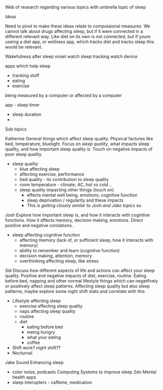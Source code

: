 Web of research regarding various topics with umbrella topic of sleep

Ideas

Need to pivot to make these ideas relate to computaional measures.  We cannot talk about drugs affecting sleep, but if it were connected in a different relevant way.  Like diet on its own is not connected,  but if youre useing a diet app, or wellness app, which tracks diet and tracks sleep this would be relevant.  

Wakefulness after sleep onset watch
sleep tracking watch device

apps which help sleep
- tracking stuff
- eating 
- exercise

being measured by a computer or affected by a computer

app - sleep timer
- sleep duration
- 
Sub topics

Katherine
General things which affect sleep quality.  Physical factures like bed, temperature, bluelight. Focus on *sleep quality*, what impacts sleep quality, and how important sleep quality is.  Touch on negative impacts of poor sleep quality.
- sleep quality 
    - blue affecting sleep
    - affecting exercise, performance
    - bed quality - its contribution to sleep quality
    - room temperature - climate, AC, hot vs cold ..
    - sleep quality impacting other things (touch on)
        - effects mental well being, emotions, cognitive function
        - sleep deprivation / regularity and these impacts
        - *This is getting closely similar to Josh and Jake topics* so 
     
Josh
Explore how important sleep is, and how it interacts with cognitive functions.  How it affects memory, decision making, emotions.  Direct positive and negative corolations.
- sleep affecting cognitive function
    - affecting memory (lack of, or sufficient sleep, how it interacts with memory)
    - ability to remember and learn (cognitive function)
    - decision making, attention, memory
    - overthinking affecting sleep, like stress

Sid
Discuss how different aspects of life and actions can affect your sleep quality.  Positive and negative impacts of diet, exercise, routine.  Eating before bed, napping and other normal lifestyle things which can negatifvely or positively affect sleep patterns.  Affecting sleep quality but also sleep patterns, maybe explore some night shift stats and correlate with this
- Lifestyle affecting sleep
    - exercise affecting sleep quality
    - naps affecting sleep quality
    - routine
    - diet
        - eating before bed
        - meing hungry
        - what your eating
        - coffee
- Shift work? night shift??
- Nocturnal

Jake
Sound Enhancing sleep
- color noise, podcasts
Computing Systems to improve sleep
2do
Mental health apps
- sleep interupters - caffeine, medication